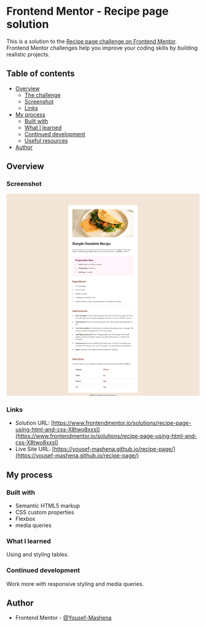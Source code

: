 # Frontend Mentor - Recipe page solution

This is a solution to the [Recipe page challenge on Frontend Mentor](https://www.frontendmentor.io/challenges/recipe-page-KiTsR8QQKm). Frontend Mentor challenges help you improve your coding skills by building realistic projects.

## Table of contents

- [Overview](#overview)
  - [The challenge](#the-challenge)
  - [Screenshot](#screenshot)
  - [Links](#links)
- [My process](#my-process)
  - [Built with](#built-with)
  - [What I learned](#what-i-learned)
  - [Continued development](#continued-development)
  - [Useful resources](#useful-resources)
- [Author](#author)

## Overview

### Screenshot

![](./screenshot.png)

### Links

- Solution URL: [https://www.frontendmentor.io/solutions/recipe-page-using-html-and-css-X8two8xxsI](https://www.frontendmentor.io/solutions/recipe-page-using-html-and-css-X8two8xxsI)
- Live Site URL: [https://yousef-mashena.github.io/recipe-page/](https://yousef-mashena.github.io/recipe-page/)

## My process

### Built with

- Semantic HTML5 markup
- CSS custom properties
- Flexbox
- media queries

### What I learned

Using and styling tables.

### Continued development

Work more with responsive styling and media queries.

## Author

- Frontend Mentor - [@Yousef-Mashena](https://www.frontendmentor.io/profile/Yousef-Mashena)
